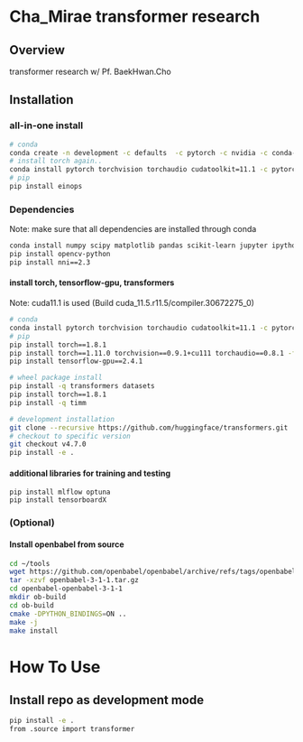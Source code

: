 # Cha_Mirae transformer research

## Overview
transformer research w/ Pf. BaekHwan.Cho

## Installation

### all-in-one install
```bash
# conda
conda create -n development -c defaults  -c pytorch -c nvidia -c conda-forge  -c openbabel python==3.7.9 rdkit==2020.03.3.0 openbabel numpy scipy matplotlib pandas scikit-learn jupyter ipython seaborn sphinx pytorch torchvision torchaudio cudatoolkit=11.1
# install torch again..
conda install pytorch torchvision torchaudio cudatoolkit=11.1 -c pytorch -c nvidia
# pip
pip install einops
```

<!-- ### Virtual environment for python 3.7.9

```bash
conda create -n dev -c defaults -c conda-forge  -c openbabel python==3.7.9 rdkit==2020.03.3.0 openbabel numpy scipy matplotlib pandas scikit-learn jupyter ipython seaborn sphinx
``` -->

<!-- #### rdkit installation with conda

```bash
# conda install -y cmake cairo pillow eigen pkg-config
# conda install -y boost-cpp boost py-boost
# conda install -y gxx_linux-64 -->

<!-- conda install -c conda-forge rdkit==2020.03.3.0
```

#### openbabel installation with conda

```bash
conda install -c openbabel openbabel
``` -->

### Dependencies

Note: make sure that all dependencies are installed through conda

```bash
conda install numpy scipy matplotlib pandas scikit-learn jupyter ipython seaborn sphinx
pip install opencv-python
pip install nni==2.3
```


#### install torch, tensorflow-gpu, transformers

Note: cuda11.1 is used (Build cuda_11.5.r11.5/compiler.30672275_0)

```bash
# conda
conda install pytorch torchvision torchaudio cudatoolkit=11.1 -c pytorch -c nvidia
# pip
pip install torch==1.8.1
pip install torch==1.11.0 torchvision==0.9.1+cu111 torchaudio==0.8.1 -f https://download.pytorch.org/whl/torch_stable.html
pip install tensorflow-gpu==2.4.1
```

```bash
# wheel package install
pip install -q transformers datasets
pip install torch==1.8.1
pip install -q timm

# development installation
git clone --recursive https://github.com/huggingface/transformers.git
# checkout to specific version
git checkout v4.7.0
pip install -e .
```

#### additional libraries for training and testing

```
pip install mlflow optuna
pip install tensorboardX
```

### (Optional)

#### Install openbabel from source

```bash
cd ~/tools
wget https://github.com/openbabel/openbabel/archive/refs/tags/openbabel-3-1-1.tar.gz
tar -xzvf openbabel-3-1-1.tar.gz
cd openbabel-openbabel-3-1-1
mkdir ob-build
cd ob-build
cmake -DPYTHON_BINDINGS=ON ..
make -j
make install
```

<!-- #### Install rdkit from source

```bash
conda install -y cmake cairo pillow eigen pkg-config
conda install -y boost-cpp boost py-boost
conda install -y gxx_linux-64

cd ~/tools
git clone https://github.com/rdkit/rdkit.git
cd rdkit
mkdir build && cd build
cmake -DPy_ENABLE_SHARED=1 \
  -DRDK_INSTALL_INTREE=ON \
  -DRDK_INSTALL_STATIC_LIBS=OFF \
  -DRDK_BUILD_CPP_TESTS=ON \
  -DPYTHON_NUMPY_INCLUDE_PATH="$(python -c 'import numpy ; print(numpy.get_include())')" \
  -DBOOST_ROOT="$CONDA_PREFIX" \
  ..
make -j && make install
``` -->


# How To Use
## Install repo as development mode
```bash
pip install -e .
from .source import transformer

```

